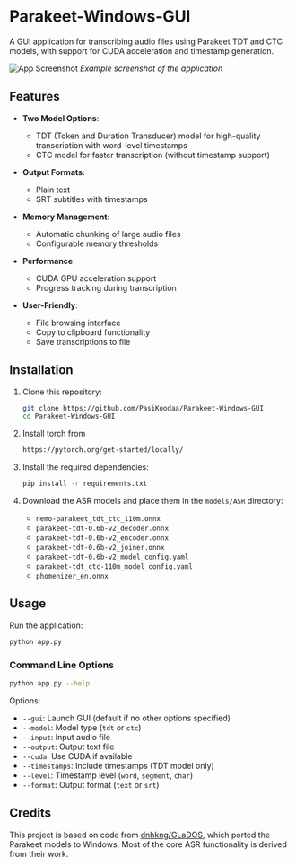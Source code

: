 # Parakeet-Windows-GUI

A GUI application for transcribing audio files using Parakeet TDT and CTC models, with support for CUDA acceleration and timestamp generation.

![App Screenshot](screenshot.png) *Example screenshot of the application*

## Features

- **Two Model Options**:
  - TDT (Token and Duration Transducer) model for high-quality transcription with word-level timestamps
  - CTC model for faster transcription (without timestamp support)
  
- **Output Formats**:
  - Plain text
  - SRT subtitles with timestamps
  
- **Memory Management**:
  - Automatic chunking of large audio files
  - Configurable memory thresholds
  
- **Performance**:
  - CUDA GPU acceleration support
  - Progress tracking during transcription
  
- **User-Friendly**:
  - File browsing interface
  - Copy to clipboard functionality
  - Save transcriptions to file

## Installation

1. Clone this repository:
   ```bash
   git clone https://github.com/PasiKoodaa/Parakeet-Windows-GUI
   cd Parakeet-Windows-GUI
   ```
2. Install torch from
   ```bash
   https://pytorch.org/get-started/locally/
   ```

4. Install the required dependencies:
   ```bash
   pip install -r requirements.txt
   ```

5. Download the ASR models and place them in the `models/ASR` directory:
   - `nemo-parakeet_tdt_ctc_110m.onnx`
   - `parakeet-tdt-0.6b-v2_decoder.onnx`
   - `parakeet-tdt-0.6b-v2_encoder.onnx`
   - `parakeet-tdt-0.6b-v2_joiner.onnx`
   - `parakeet-tdt-0.6b-v2_model_config.yaml`
   - `parakeet-tdt_ctc-110m_model_config.yaml`
   - `phomenizer_en.onnx`

## Usage

Run the application:
```bash
python app.py
```

### Command Line Options
```bash
python app.py --help
```

Options:
- `--gui`: Launch GUI (default if no other options specified)
- `--model`: Model type (`tdt` or `ctc`)
- `--input`: Input audio file
- `--output`: Output text file
- `--cuda`: Use CUDA if available
- `--timestamps`: Include timestamps (TDT model only)
- `--level`: Timestamp level (`word`, `segment`, `char`)
- `--format`: Output format (`text` or `srt`)

## Credits

This project is based on code from [dnhkng/GLaDOS](https://github.com/dnhkng/GLaDOS), which ported the Parakeet models to Windows. Most of the core ASR functionality is derived from their work.
